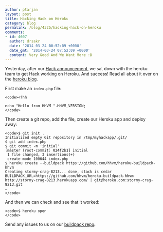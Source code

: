 ```yaml
---
author: ptarjan
layout: post
title: Hacking Hack on Heroku
category: blog
permalink: /blog/4325/hacking-hack-on-heroku
comments:
- id: 4607
  author: drsakr
  date: '2014-03-24 00:52:09 +0000'
  date_gmt: '2014-03-24 07:52:09 +0000'
  content: Very Good And We Want More :D
---
```


Yesterday, after our [Hack announcement,](http://hhvm.com/blog/4223/introducing-hack-a-programming-language-for-hhvm) we sat down with the heroku team to get Hack working on Heroku. And success! Read all about it over on the [heroku blog](https://blog.heroku.com/archives/2014/3/21/hacking_hack_on_heroku).

<!--truncate-->

First make an `index.php` file:


    <code><?hh

    echo "Hello from HHVM ".HHVM_VERSION;
    </code>


Then create a git repo, add the file, create our Heroku app and deploy away:


    <code>$ git init .
    Initialized empty Git repository in /tmp/myhackapp/.git/
    $ git add index.php
    $ git commit -m 'initial'
    [master (root-commit) 024f2b1] initial
     1 file changed, 3 insertions(+)
     create mode 100644 index.php
    $ heroku create --buildpack https://github.com/hhvm/heroku-buildpack-hhvm
    Creating stormy-crag-8213... done, stack is cedar
    BUILDPACK_URL=https://github.com/hhvm/heroku-buildpack-hhvm
    http://stormy-crag-8213.herokuapp.com/ | git@heroku.com:stormy-crag-8213.git
    …
    </code>


And then we can check and see that it worked:


    <code>$ heroku open
    </code>


Send any issues to us on our [buildpack repo](https://github.com/hhvm/heroku-buildpack-hhvm).
